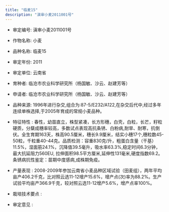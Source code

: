 ```yaml
---
title: "临麦15"
description: "滇审小麦2011001号"
---
```

* 审定编号:  滇审小麦2011001号

*  作物名称:  小麦

*  品种名称:  临麦15

*  审定年份:  2011

*  审定单位:  云南省

* 育种者:  临沧市农业科学研究所（杨国敏、沙云、赵建芳等）

*  申请者:  临沧市农业科学研究所（杨国敏、沙云、赵建芳等）

*  品种来源:  1996年进行杂交,组合为:87-5/E232/A122,在杂交后代中,经过多年连续单株选择,于2005年育成的常规小麦品种。

*  特征特性 : 
春性，幼苗直立，株型紧凑，长方形穗，白壳，白粒，长芒，籽粒硬质，分蘖成穗率较高，多数试点表现高抗条锈、白粉病,耐旱、耐寒，抗倒伏。全生育期163天，株高90.5厘米，穗长9.9厘米，结实小穗17个,穗粒数45-50粒，千粒重40-44克。品质检测：容重830克/升，粗蛋白含量（干基）11.5%，湿面筋24.1%，沉降值39.5毫升，吸水率63.3%,稳定时间6.3分钟，最大抗延阻力560EU, 拉伸面积98.5平方厘米,延伸性131毫米,硬度指数69.2。条锈病抗性鉴定：苗期中度感病,成株期免疫。
 
*  产量表现 : 
2008-2009年参加云南省小麦品种区域试验（田麦组），两年平均亩产406.2千克，比对照云选11-12增产15.6%，增产点(次)率为88.2%。生产试验平均亩产366.9千克，较对照云选11-12增产5.6%，增产点率100%。

*  栽培技术要点 : 


*  审定意见 : 

